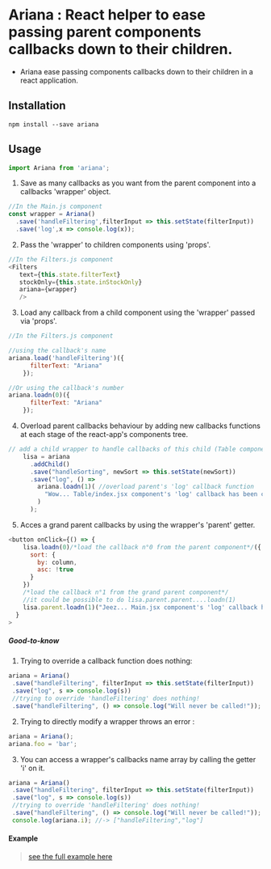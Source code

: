 # Ariana : React helper to ease passing parent components callbacks down to their children.

* Ariana ease passing components callbacks down to their children in a react application.

## Installation

`npm install --save ariana`

## Usage

```JavaScript
import Ariana from 'ariana';
```

1. Save as many callbacks as you want from the parent component into a callbacks 'wrapper' object.

```JavaScript
//In the Main.js component
const wrapper = Ariana()
  .save('handleFiltering',filterInput => this.setState(filterInput))
  .save('log',x => console.log(x));
```

2. Pass the 'wrapper' to children components using 'props'.

```JavaScript
//In the Filters.js component
<Filters
   text={this.state.filterText}
   stockOnly={this.state.inStockOnly}
   ariana={wrapper}
   />
```

3. Load any callback from a child component using the 'wrapper' passed via 'props'.

```JavaScript
//In the Filters.js component

//using the callback's name
ariana.load('handleFiltering')({
      filterText: "Ariana"
    });

//Or using the callback's number
ariana.loadn(0)({
      filterText: "Ariana"
    });
```

4. Overload parent callbacks behaviour by adding new callbacks functions at each stage of the react-app's components tree.

```JavaScript
// add a child wrapper to handle callbacks of this child (Table component)
    lisa = ariana
      .addChild()
      .save("handleSorting", newSort => this.setState(newSort))
      .save("log", () =>
        ariana.loadn(1)( //overload parent's 'log' callback function
          "Wow... Table/index.jsx component's 'log' callback has been called."
        )
      );
```

5. Acces a grand parent callbacks by using the wrapper's 'parent' getter.

```JavaScript
<button onClick={() => {
    lisa.loadn(0)/*load the callback n°0 from the parent component*/({
      sort: {
        by: column,
        asc: !true
      }
    })
    /*load the callback n°1 from the grand parent component*/
    //it could be possible to do lisa.parent.parent....loadn(1)
    lisa.parent.loadn(1)("Jeez... Main.jsx component's 'log' callback has been called.")}
  }
>
```

##### Good-to-know

1. Trying to override a callback function does nothing:

```JavaScript
ariana = Ariana()
 .save("handleFiltering", filterInput => this.setState(filterInput))
 .save("log", s => console.log(s))
 //trying to override 'handleFiltering' does nothing!
 .save("handleFiltering", () => console.log("Will never be called!"));
```

2. Trying to directly modify a wrapper throws an error :

```JavaScript
ariana = Ariana();
ariana.foo = 'bar';
```

3. You can access a wrapper's callbacks name array by calling the getter 'i' on it.

```JavaScript
ariana = Ariana()
 .save("handleFiltering", filterInput => this.setState(filterInput))
 .save("log", s => console.log(s))
 //trying to override 'handleFiltering' does nothing!
 .save("handleFiltering", () => console.log("Will never be called!"));
 console.log(ariana.i); //-> ["handleFiltering","log"]
```

#### Example

> [see the full example here](https://github.com/tutanck/Ariana/tree/master/example)
